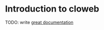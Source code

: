 # Introduction to cloweb

TODO: write [great documentation](http://jacobian.org/writing/what-to-write/)
